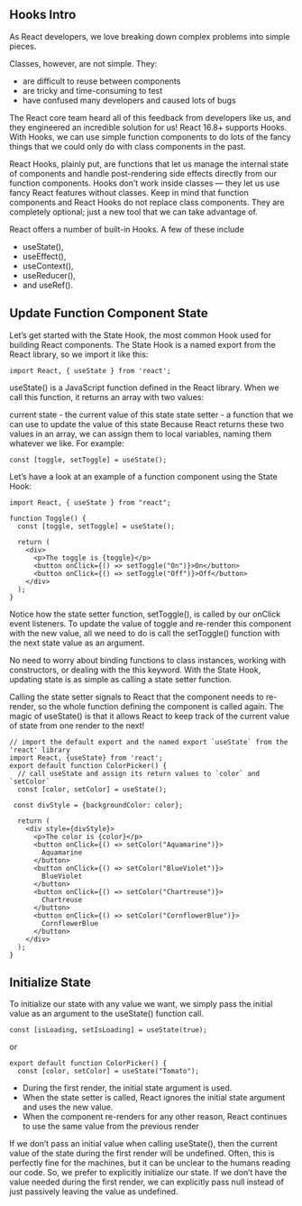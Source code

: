 ## Hooks Intro

As React developers, we love breaking down complex problems into simple pieces.

Classes, however, are not simple. They:

- are difficult to reuse between components
- are tricky and time-consuming to test
- have confused many developers and caused lots of bugs

The React core team heard all of this feedback from developers like us, and they engineered an incredible solution for us! React 16.8+ supports Hooks. With Hooks, we can use simple function components to do lots of the fancy things that we could only do with class components in the past.

React Hooks, plainly put, are functions that let us manage the internal state of components and handle post-rendering side effects directly from our function components. Hooks don’t work inside classes — they let us use fancy React features without classes. Keep in mind that function components and React Hooks do not replace class components. They are completely optional; just a new tool that we can take advantage of.

React offers a number of built-in Hooks. A few of these include 
- useState(), 
- useEffect(), 
- useContext(), 
- useReducer(), 
- and useRef().

## Update Function Component State

Let’s get started with the State Hook, the most common Hook used for building React components. The State Hook is a named export from the React library, so we import it like this:

```
import React, { useState } from 'react';
```
useState() is a JavaScript function defined in the React library. When we call this function, it returns an array with two values:

current state - the current value of this state
state setter - a function that we can use to update the value of this state
Because React returns these two values in an array, we can assign them to local variables, naming them whatever we like. For example:

```
const [toggle, setToggle] = useState();
```
Let’s have a look at an example of a function component using the State Hook:

```
import React, { useState } from "react";
 
function Toggle() {
  const [toggle, setToggle] = useState();
 
  return (
    <div>
      <p>The toggle is {toggle}</p>
      <button onClick={() => setToggle("On")}>On</button>
      <button onClick={() => setToggle("Off")}>Off</button>
    </div>
  );
}
```

Notice how the state setter function, setToggle(), is called by our onClick event listeners. To update the value of toggle and re-render this component with the new value, all we need to do is call the setToggle() function with the next state value as an argument.

No need to worry about binding functions to class instances, working with constructors, or dealing with the this keyword. With the State Hook, updating state is as simple as calling a state setter function.

Calling the state setter signals to React that the component needs to re-render, so the whole function defining the component is called again. The magic of useState() is that it allows React to keep track of the current value of state from one render to the next!

```
// import the default export and the named export `useState` from the 'react' library
import React, {useState} from 'react';
export default function ColorPicker() {
  // call useState and assign its return values to `color` and `setColor`
  const [color, setColor] = useState();

 const divStyle = {backgroundColor: color};

  return (
    <div style={divStyle}>
      <p>The color is {color}</p>
      <button onClick={() => setColor("Aquamarine")}>
        Aquamarine
      </button>
      <button onClick={() => setColor("BlueViolet")}>
        BlueViolet
      </button>
      <button onClick={() => setColor("Chartreuse")}>
        Chartreuse
      </button>
      <button onClick={() => setColor("CornflowerBlue")}>
        CornflowerBlue
      </button>
    </div>
  );
}
```

## Initialize State

To initialize our state with any value we want, we simply pass the initial value as an argument to the useState() function call.

```
const [isLoading, setIsLoading] = useState(true);
```
or

```
export default function ColorPicker() {
  const [color, setColor] = useState("Tomato");
```

- During the first render, the initial state argument is used.
- When the state setter is called, React ignores the initial state argument and uses the new value.
- When the component re-renders for any other reason, React continues to use the same value from the previous render

If we don’t pass an initial value when calling useState(), then the current value of the state during the first render will be undefined. Often, this is perfectly fine for the machines, but it can be unclear to the humans reading our code. So, we prefer to explicitly initialize our state. If we don’t have the value needed during the first render, we can explicitly pass null instead of just passively leaving the value as undefined.
